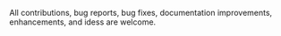 All contributions, bug reports, bug fixes, documentation improvements, enhancements, and idess are welcome.
